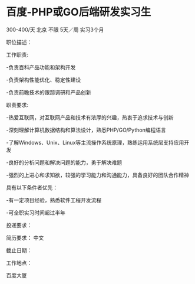 # 百度-PHP或GO后端研发实习生

300-400/天 北京 不限 5天／周 实习3个月

职位描述：

工作职责:

-负责百科产品功能和架构开发

-负责架构性能优化、稳定性建设

-负责前瞻技术的跟踪调研和产品创新



职责要求:

-热爱互联网，对互联网产品和技术有浓厚的兴趣，热衷于追求技术与创新

-深刻理解计算机数据结构和算法设计，熟悉PHP/GO/Python编程语言

-了解Windows、Unix、Linux等主流操作系统原理，熟练运用系统层支持应用开发

-良好的分析问题和解决问题的能力，勇于解决难题

-强烈的上进心和求知欲，较强的学习能力和沟通能力，具备良好的团队合作精神



具有以下条件者优先：

-有一定项目经验，熟悉软件工程开发流程

-可全职实习时间超过半年

投递要求：

简历要求： 中文

截止日期：

工作地点：

百度大厦